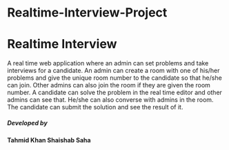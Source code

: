 # Realtime-Interview-Project
<h1> Realtime Interview </h1>
A real time web application where an admin can set problems and take interviews for a candidate. An admin can create a room with one of his/her problems and give the unique room number to the candidate so that he/she can join. Other admins can also join the room if they are given the room number. A candidate can solve the problem in the real time editor and other admins can see that. He/she can also converse with admins in the room. The candidate can submit the solution and see the result of it.

<h5>Developed by </h5>
<b> Tahmid Khan </b>
<b> Shaishab Saha </b>
